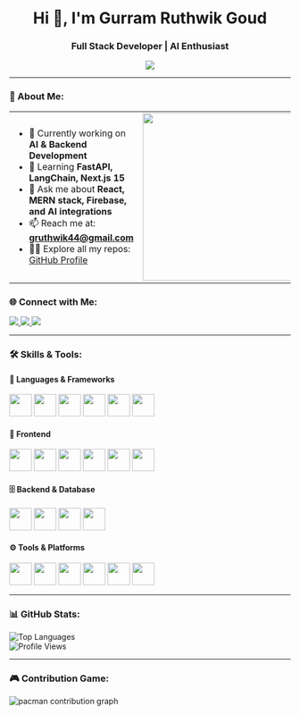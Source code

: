 <h1 align="center">Hi 👋, I'm Gurram Ruthwik Goud</h1>
<h3 align="center">Full Stack Developer | AI Enthusiast</h3>

<p align="center">
  <a href="https://portfolio-3-d-lake.vercel.app/" target="_blank">
    <img src="https://img.shields.io/badge/🌐 Visit My Portfolio-blue?style=for-the-badge" />
  </a>
</p>

---

### 🚀 About Me:

<table>
<tr>
<td>

- 🔭 Currently working on **AI & Backend Development**  
- 🌱 Learning **FastAPI, LangChain, Next.js 15**  
- 💬 Ask me about **React, MERN stack, Firebase, and AI integrations**  
- 📫 Reach me at: **gruthwik44@gmail.com**  
- 👨‍💻 Explore all my repos: [GitHub Profile](https://github.com/Ruthwik000)  

</td>
<td>
  <img src="https://user-images.githubusercontent.com/74038190/219923809-b86dc415-a0c2-4a38-bc88-ad6cf06395a8.gif" width="300"/>
</td>
</tr>
</table>


### 🌐 Connect with Me:
<p>
  <a href="https://www.linkedin.com/in/gurram-ruthwik-goud-0b4618331" target="_blank">
    <img src="https://img.shields.io/badge/LinkedIn-0A66C2?logo=linkedin&logoColor=white&style=for-the-badge" />
  </a>
  <a href="mailto:gruthwik44@gmail.com" target="_blank">
    <img src="https://img.shields.io/badge/Email-D14836?logo=gmail&logoColor=white&style=for-the-badge" />
  </a>
  <a href="https://github.com/Ruthwik000" target="_blank">
    <img src="https://img.shields.io/badge/GitHub-100000?logo=github&logoColor=white&style=for-the-badge" />
  </a>
</p>

---

### 🛠 Skills & Tools:

#### 🧠 Languages & Frameworks  
<p align="left">
  <img src="https://cdn.jsdelivr.net/gh/devicons/devicon/icons/c/c-original.svg" width="40" height="40"/>
  <img src="https://cdn.jsdelivr.net/gh/devicons/devicon/icons/java/java-original.svg" width="40" height="40"/>
  <img src="https://cdn.jsdelivr.net/gh/devicons/devicon/icons/javascript/javascript-original.svg" width="40" height="40"/>
  <img src="https://cdn.jsdelivr.net/gh/devicons/devicon/icons/typescript/typescript-original.svg" width="40" height="40"/>
  <img src="https://cdn.jsdelivr.net/gh/devicons/devicon/icons/python/python-original.svg" width="40" height="40"/>
  <img src="https://cdn.jsdelivr.net/gh/devicons/devicon/icons/nodejs/nodejs-original.svg" width="40" height="40"/>
</p>

#### 🎨 Frontend  
<p align="left">
  <img src="https://cdn.jsdelivr.net/gh/devicons/devicon/icons/html5/html5-original.svg" width="40" height="40"/>
  <img src="https://cdn.jsdelivr.net/gh/devicons/devicon/icons/css3/css3-original.svg" width="40" height="40"/>
  <img src="https://cdn.jsdelivr.net/gh/devicons/devicon/icons/react/react-original.svg" width="40" height="40"/>
  <img src="https://cdn.jsdelivr.net/gh/devicons/devicon/icons/nextjs/nextjs-original.svg" width="40" height="40"/>
  <img src="https://cdn.jsdelivr.net/gh/devicons/devicon/icons/threejs/threejs-original.svg" width="40" height="40"/>
  <img src="https://cdn.jsdelivr.net/gh/devicons/devicon/icons/tailwindcss/tailwindcss-original.svg" width="40" height="40"/>
</p>

#### 🗄️ Backend & Database  
<p align="left">
  <img src="https://cdn.jsdelivr.net/gh/devicons/devicon/icons/express/express-original.svg" width="40" height="40"/>
  <img src="https://cdn.jsdelivr.net/gh/devicons/devicon/icons/mongodb/mongodb-original.svg" width="40" height="40"/>
  <img src="https://cdn.jsdelivr.net/gh/devicons/devicon/icons/mysql/mysql-original.svg" width="40" height="40"/>
  <img src="https://cdn.jsdelivr.net/gh/devicons/devicon/icons/firebase/firebase-plain.svg" width="40" height="40"/>
</p>

#### ⚙️ Tools & Platforms  
<p align="left">
  <img src="https://cdn.jsdelivr.net/gh/devicons/devicon/icons/git/git-original.svg" width="40" height="40"/>
  <img src="https://cdn.jsdelivr.net/gh/devicons/devicon/icons/github/github-original.svg" width="40" height="40"/>
  <img src="https://cdn.jsdelivr.net/gh/devicons/devicon/icons/vercel/vercel-original.svg" width="40" height="40"/>
  <img src="https://cdn.jsdelivr.net/gh/devicons/devicon/icons/postman/postman-original.svg" width="40" height="40"/>
  <img src="https://cdn.jsdelivr.net/gh/devicons/devicon/icons/bootstrap/bootstrap-original.svg" width="40" height="40"/>
  <img src="https://cdn.jsdelivr.net/gh/devicons/devicon/icons/gsap/gsap-original.svg" width="40" height="40"/>
</p>

---

### 📊 GitHub Stats:
![Top Languages](https://github-readme-stats.vercel.app/api/top-langs/?username=Ruthwik000&layout=compact&theme=radical&hide_border=true)  
![Profile Views](https://komarev.com/ghpvc/?username=Ruthwik000&label=Profile%20Views&color=blueviolet&style=flat)

---

### 🎮 Contribution Game:
<picture>
  <source media="(prefers-color-scheme: dark)" srcset="https://raw.githubusercontent.com/Ruthwik000/Ruthwik000/output/pacman-contribution-graph-dark.svg">
  <source media="(prefers-color-scheme: light)" srcset="https://raw.githubusercontent.com/Ruthwik000/Ruthwik000/output/pacman-contribution-graph.svg">
  <img alt="pacman contribution graph" src="https://raw.githubusercontent.com/Ruthwik000/Ruthwik000/output/pacman-contribution-graph.svg">
</picture>
